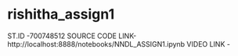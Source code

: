 # rishitha_assign1
ST.ID -700748512
SOURCE CODE LINK-http://localhost:8888/notebooks/NNDL_ASSIGN1.ipynb
VIDEO LINK -
